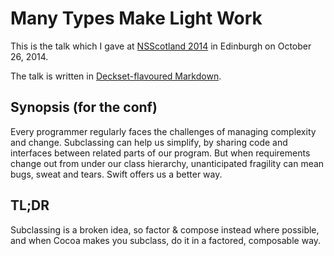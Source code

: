 # Many Types Make Light Work

This is the talk which I gave at [NSScotland 2014](http://nsscotland.com) in Edinburgh on October 26, 2014.

The talk is written in [Deckset-flavoured Markdown](https://github.com/robrix/Many-Types-Make-Light-Work/blob/master/Many%20Types%20Make%20Light%20Work.md).


## Synopsis (for the conf)

Every programmer regularly faces the challenges of managing complexity and change. Subclassing can help us simplify, by sharing code and interfaces between related parts of our program. But when requirements change out from under our class hierarchy, unanticipated fragility can mean bugs, sweat and tears. Swift offers us a better way.


## TL;DR

Subclassing is a broken idea, so factor & compose instead where possible, and when Cocoa makes you subclass, do it in a factored, composable way.
